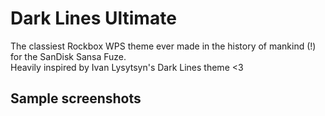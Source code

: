 # Dark Lines Ultimate

The classiest Rockbox WPS theme ever made in the history of mankind (!) for the SanDisk Sansa Fuze.  
Heavily inspired by Ivan Lysytsyn's Dark Lines theme <3

## Sample screenshots
